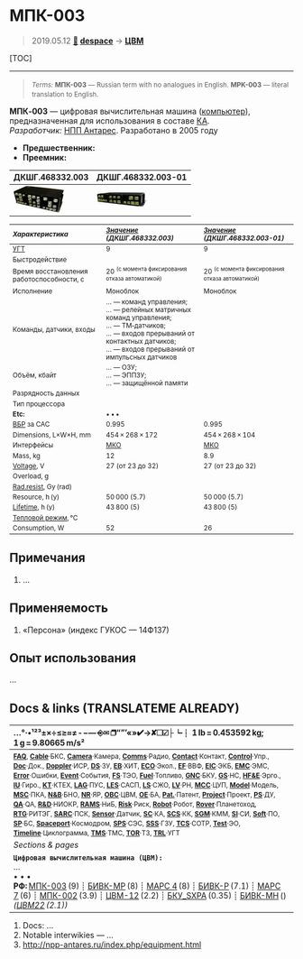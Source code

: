 # МПК-003
> 2019.05.12 **[🚀](../index/index.md) [despace](index.md)** → **[ЦВМ](obc.md)**

[TOC]

---

> <small>*Terms:* **МПК-003** — Russian term with no analogues in English. **MPK-003** — literal translation to English.</small>

**МПК‑003** — цифровая вычислительная машина ([компьютер](obc.md)), предназначенная для использования в составе [КА](sc.md).  
*Разработчик:* [НПП Антарес](zz_npp_antares.md). Разработано в 2005 году 
   - **Предшественник:** 
   - **Преемник:** 

|  ДКШГ.468332.003  |  ДКШГ.468332.003-01  |
|:--|:--|
| [![](f/cpu/m/mpk-003_pic1_thumb.jpg)](f/cpu/m/mpk-003_pic1.jpg)  | [![](f/cpu/m/mpk-003_pic2_thumb.jpg)](f/cpu/m/mpk-003_pic2.png)  |

<small>

|*Характеристика*|*[Значение](si.md)<br> (ДКШГ.468332.003)*|*[Значение](si.md)<br> (ДКШГ.468332.003-01)*|
|:--|:--|:--|
|[УГТ](trl.md)|9  |9  |
| Быстродействие  |  |  |
| Время восстановления работоспособности, с  |20 <sup>(с момента фиксирования отказа автоматикой)</sup>  | 20 <sup>(с момента фиксирования отказа автоматикой)</sup>  |
|Исполнение| Моноблок  |Моноблок  |
| Команды, датчики, входы  |… — команд управления;<br> … — релейных матричных команд управления;<br> … — ТМ‑датчиков;<br> … — входов прерываний от контактных датчиков;<br> … — входов прерываний от импульсных датчиков  |  |
| Объём, кбайт  |… — ОЗУ;<br> … — ЭППЗУ;<br> … — защищённой памяти  |  |
| Разрядность данных  |  |  |
| Тип процессора  |  |  |
|**Etc:**|• • •||
|[ВБР](rams.md) за САС| 0.995  |0.995  |
|Dimensions, L×W×H, mm| 454 × 268 × 172  |454 × 268 × 104  |
|Интерфейсы|  [МКО](mil_std_1553b.md)  | [МКО](mil_std_1553b.md)  |
|Mass, kg| 12  |8.9  |
|[Voltage](voltage.md), V| 27 (от 23 до 32)  |27 (от 23 до 32) |
|Overload, g|   |  |
|[Rad.resist](ion_rad.md), Gy (rad)|   |  |
|Resource, h (y)| 50 000 (5.7)  |50 000 (5.7)  |
|[Lifetime](lifetime.md), h (y)| 43 800 (5)  |43 800 (5)  |
|[Тепловой режим](tcs.md), ℃|   |  |
|Consumption, W| 52  |26  |

</small>



<p style="page-break-after:always"> </p>

## Примечания
   1. …



## Применяемость
   1. «Персона» (индекс ГУКОС — 14Ф137)



## Опыт использования
…



<p style="page-break-after:always"> </p>

## Docs & links (TRANSLATEME ALREADY)
|…°·•¹²³±×÷≤≥≈≠ ‑ −— ⎆✉ ❐“”’«»✔→✘☐☑├┕┆ 1 lb = 0.453592 kg; 1 g = 9.80665 m/s²|
|:--|
|<small>**[FAQ](faq.md)**, **[Cable](cable.md)**·БКС, **[Camera](camera.md)**·Камера, **[Comms](comms.md)**·Радио, **[Contact](contact.md)**·Контакт, **[Control](control.md)**·Упр., **[Doc](doc.md)**·Док., **[Doppler](doppler.md)**·ИСР, **[DS](ds.md)**·ЗУ, **[EB](eb.md)**·ХИТ, **[ECO](ecology.md)**·Экол., **[EF](ef.md)**·ВВФ, **[ElC](elc.md)**·ЭКБ, **[EMC](emc.md)**·ЭМС, **[Error](error.md)**·Ошибки, **[Event](event.md)**·События, **[FS](fs.md)**·ТЭО, **[Fuel](fuel.md)**·Топливо, **[GNC](gnc.md)**·БКУ, **[GS](scs.md)**·НС, **[HF&E](hfe.md)**·Эрго., **[IU](iu.md)**·Гиро., **[KT](kt.md)**·КТЕХ, **[LAG](lag.md)**·ПУC, **[LES](les.md)**·САСП, **[LS](ls.md)**·СЖО, **[LV](lv.md)**·РН, **[MCC](mcc.md)**·ЦУП, **[Model](model.md)**·Модель, **[MSC](sc.md)**·ПКА, **[N&B](nnb.md)**·БНО, **[NR](nr.md)**·ЯР, **[OBC](obc.md)**·ЦВМ, **[OE](oe.md)**·БА, **[Pat.](патент.md)**·Патент, **[Project](project.md)**·Проект, **[PS](ps.md)**·ДУ, **[QA](quality.md)**·QA, **[R&D](rnd.md)**·НИОКР, **[RAMS](rams.md)**·НиБ, **[Risk](risk.md)**·Риск, **[Robot](robotics.md)**·Робот, **[Rover](rover.md)**·Планетоход, **[RTG](rtg.md)**·РИТЭГ, **[SARC](sarc.md)**·ПСК, **[Sensor](sensor.md)**·Датчик, **[SC](sc.md)**·КА, **[SCS](scs.md)**·КК, **[SGM](sgm.md)**·КММ, **[SI](si.md)**·СИ, **[Soft](soft.md)**·ПО, **[SP](sp.md)**·БС, **[Spaceport](spaceport.md)**·Космодром, **[SPS](sps.md)**·СЭС, **[SSS](sss.md)**·ГЗУ, **[TCS](tcs.md)**·СОТР, **[Test](test.md)**·ЭО, **[Timeline](timeline.md)**·Циклограмма, **[TMS](tms.md)**·ТМС, **[TOR](tor.md)**·ТЗ, **[TRL](trl.md)**·УГТ</small>|
|*Sections & pages*|
|**`Цифровая вычислительная машина (ЦВМ):`**<br> … <br>• • •<br> **РФ:** [МПК-003](mpk_003.md) (9) ┊ [БИВК-МР](bivk_mr.md) (8) ┊ [МАРС 4](mars_4.md) (8) ┊ [БИВК-Р](bivk_r.md) (7.1) ┊ [МАРС 7](mars_7.md) (6) ┊ [МПК-002](mpk2.md) (3.9) ┊ [ЦВМ-12](cvm_12.md) (2.2) ┊ [БКУ_SXPA](bku_sxpa.md) (0.35) ┊ [БИВК-МН](бивк‑мн.md) () *([ЦВМ22](cvm22.md) (2.1))*|

   1. Docs: …
   1. Notable interwikies — …
   1. <http://npp-antares.ru/index.php/equipment.html>
